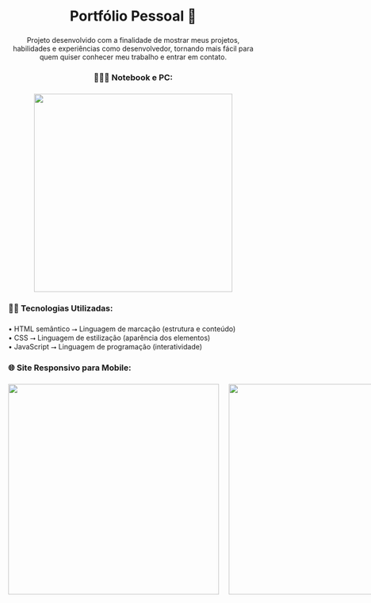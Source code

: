 <h1 align="center">Portfólio Pessoal 📱</h1>

###

<p align="center">Projeto desenvolvido com a finalidade de mostrar meus projetos, habilidades e experiências como desenvolvedor, tornando mais fácil para quem quiser conhecer meu trabalho e entrar em contato.</p>

###

<h3 align="center">👨🏻‍💻 Notebook e PC:</h3>

###

<div align="center">
  <img height="400" src="https://i.imgur.com/zXS9i6X.png"  />
</div>

###

<h3 align="left">👨‍💻 Tecnologias Utilizadas:</h3>

###

<p align="left">• HTML semântico ⭢ Linguagem de marcação (estrutura e conteúdo)<br>• CSS ⭢ Linguagem de estilização (aparência dos elementos)<br>• JavaScript ⭢ Linguagem de programação (interatividade)</p>

###

<h3 align="left">🌐 Site Responsivo para Mobile:</h3>

###

<div align="left" style="display: flex; gap: 20px;">
  <img height="425" src="https://i.imgur.com/8SgtjaB.png" />
  <img height="425" src="https://i.imgur.com/AKAOeoQ.png" />
</div>
